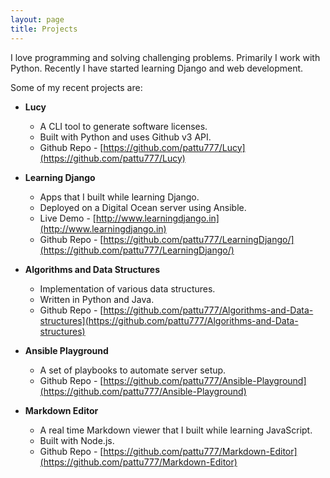 ```yaml
---
layout: page
title: Projects
---
```


I love programming and solving challenging problems. Primarily I work with Python. Recently I have started learning Django and web development.

Some of my recent projects are:

* __Lucy__

  * A CLI tool to generate software licenses.
  * Built with Python and uses Github v3 API.
  * Github Repo - [https://github.com/pattu777/Lucy](https://github.com/pattu777/Lucy)

* __Learning Django__

  * Apps that I built while learning Django.
  * Deployed on a Digital Ocean server using Ansible.
  * Live Demo - [http://www.learningdjango.in](http://www.learningdjango.in)
  * Github Repo - [https://github.com/pattu777/LearningDjango/](https://github.com/pattu777/LearningDjango/)

* __Algorithms and Data Structures__

    * Implementation of various data structures.
    * Written in Python and Java.
    * Github Repo - [https://github.com/pattu777/Algorithms-and-Data-structures](https://github.com/pattu777/Algorithms-and-Data-structures)


* __Ansible Playground__

  * A set of playbooks to automate server setup.
  * Github Repo - [https://github.com/pattu777/Ansible-Playground](https://github.com/pattu777/Ansible-Playground)

* __Markdown Editor__

  * A real time Markdown viewer that I built while learning JavaScript.
  * Built with Node.js.
  * Github Repo - [https://github.com/pattu777/Markdown-Editor](https://github.com/pattu777/Markdown-Editor)
